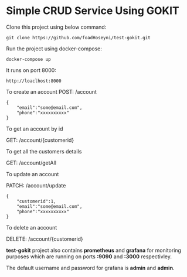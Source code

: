 # Simple CRUD Service Using GOKIT

Clone this project using below command:
```shell
git clone https://github.com/foadHoseyni/test-gokit.git
```
Run the project using docker-compose:
```shell
docker-compose up
```
It runs on port 8000:
```shell
http://loaclhost:8000
```

To create an account 
POST:  /account

	{
		"email":"some@email.com",
		"phone":"xxxxxxxxxx"
	}

To get an account by id

GET:	/account/{customerid}

To get all the customers details

GET: /account/getAll

To update an account

PATCH:	/account/update

	{
		"customerid":1,
		"email":"some@email.com",
		"phone":"xxxxxxxxxx"
	}

To delete an account

DELETE: /account/{customerid}

**test-gokit** project also contains **prometheus** and **grafana** for monitoring purposes which are running on ports **:9090** and **:3000** respectivley.

The default username and password for grafana is **admin** and **admin**. 